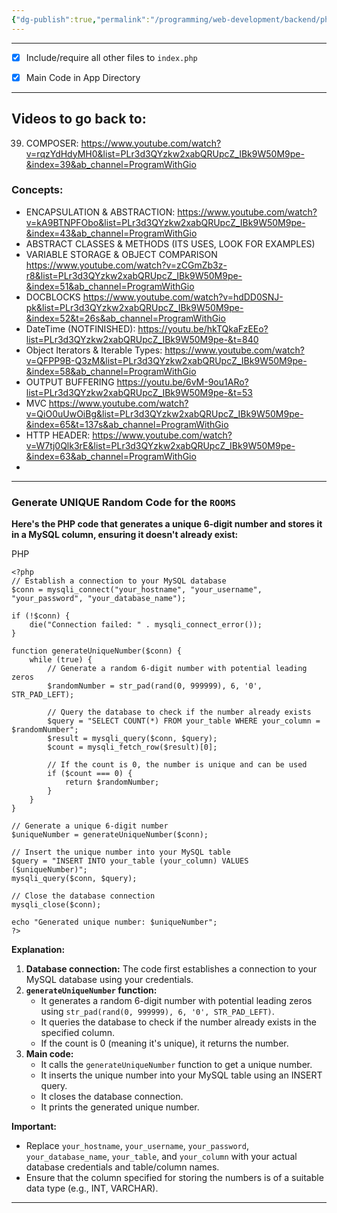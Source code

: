 ```yaml
---
{"dg-publish":true,"permalink":"/programming/web-development/backend/php/0-php/","tags":["programming","php","webdevelopment","backend"],"created":"2024-11-09T11:30:31.144+08:00"}
---
```



--- 


- [x] Include/require all other files to `index.php`
- [x] Main Code in App Directory


---
## Videos to go back to:

39.  COMPOSER: https://www.youtube.com/watch?v=rqzYdHdyMH0&list=PLr3d3QYzkw2xabQRUpcZ_IBk9W50M9pe-&index=39&ab_channel=ProgramWithGio




### Concepts:

- ENCAPSULATION & ABSTRACTION: https://www.youtube.com/watch?v=kA9BTNPFObo&list=PLr3d3QYzkw2xabQRUpcZ_IBk9W50M9pe-&index=43&ab_channel=ProgramWithGio
- ABSTRACT CLASSES & METHODS (ITS USES, LOOK FOR EXAMPLES)
- VARIABLE STORAGE & OBJECT COMPARISON https://www.youtube.com/watch?v=zCGmZb3z-r8&list=PLr3d3QYzkw2xabQRUpcZ_IBk9W50M9pe-&index=51&ab_channel=ProgramWithGio
- DOCBLOCKS https://www.youtube.com/watch?v=hdDD0SNJ-pk&list=PLr3d3QYzkw2xabQRUpcZ_IBk9W50M9pe-&index=52&t=26s&ab_channel=ProgramWithGio
- DateTime (NOTFINISHED): https://youtu.be/hkTQkaFzEEo?list=PLr3d3QYzkw2xabQRUpcZ_IBk9W50M9pe-&t=840
- Object Iterators & Iterable Types: https://www.youtube.com/watch?v=QFPP9B-Q3zM&list=PLr3d3QYzkw2xabQRUpcZ_IBk9W50M9pe-&index=58&ab_channel=ProgramWithGio
- OUTPUT BUFFERING https://youtu.be/6vM-9ou1ARo?list=PLr3d3QYzkw2xabQRUpcZ_IBk9W50M9pe-&t=53
- MVC https://www.youtube.com/watch?v=QiO0uUwOiBg&list=PLr3d3QYzkw2xabQRUpcZ_IBk9W50M9pe-&index=65&t=137s&ab_channel=ProgramWithGio
- HTTP HEADER: https://www.youtube.com/watch?v=W7tj0Qlk3rE&list=PLr3d3QYzkw2xabQRUpcZ_IBk9W50M9pe-&index=63&ab_channel=ProgramWithGio
- 








---

### Generate __UNIQUE__ Random Code for the `ROOMS`
**Here's the PHP code that generates a unique 6-digit number and stores it in a MySQL column, ensuring it doesn't already exist:**

PHP

```
<?php
// Establish a connection to your MySQL database
$conn = mysqli_connect("your_hostname", "your_username", "your_password", "your_database_name");

if (!$conn) {
    die("Connection failed: " . mysqli_connect_error());
}

function generateUniqueNumber($conn) {
    while (true) {
        // Generate a random 6-digit number with potential leading zeros
        $randomNumber = str_pad(rand(0, 999999), 6, '0', STR_PAD_LEFT);

        // Query the database to check if the number already exists
        $query = "SELECT COUNT(*) FROM your_table WHERE your_column = $randomNumber";
        $result = mysqli_query($conn, $query);
        $count = mysqli_fetch_row($result)[0];

        // If the count is 0, the number is unique and can be used
        if ($count === 0) {
            return $randomNumber;
        }
    }
}

// Generate a unique 6-digit number
$uniqueNumber = generateUniqueNumber($conn);

// Insert the unique number into your MySQL table
$query = "INSERT INTO your_table (your_column) VALUES ($uniqueNumber)";
mysqli_query($conn, $query);

// Close the database connection
mysqli_close($conn);

echo "Generated unique number: $uniqueNumber";
?>
```

**Explanation:**

1. **Database connection:** The code first establishes a connection to your MySQL database using your credentials.
2. **`generateUniqueNumber` function:**
    - It generates a random 6-digit number with potential leading zeros using `str_pad(rand(0, 999999), 6, '0', STR_PAD_LEFT)`.
    - It queries the database to check if the number already exists in the specified column.
    - If the count is 0 (meaning it's unique), it returns the number.
3. **Main code:**
    - It calls the `generateUniqueNumber` function to get a unique number.
    - It inserts the unique number into your MySQL table using an INSERT query.
    - It closes the database connection.
    - It prints the generated unique number.

**Important:**

- Replace `your_hostname`, `your_username`, `your_password`, `your_database_name`, `your_table`, and `your_column` with your actual database credentials and table/column names.
- Ensure that the column specified for storing the numbers is of a suitable data type (e.g., INT, VARCHAR).

---

